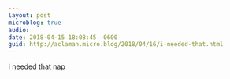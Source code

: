 ```yaml
---
layout: post
microblog: true
audio: 
date: 2018-04-15 18:08:45 -0600
guid: http://aclaman.micro.blog/2018/04/16/i-needed-that.html
---
```

I needed that nap
